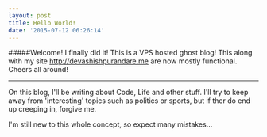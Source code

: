 ```yaml
---
layout: post
title: Hello World!
date: '2015-07-12 06:26:14'
---
```


#####Welcome!
I finally did it! This is a VPS hosted ghost blog!
This along with my site http://devashishpurandare.me are now mostly functional. Cheers all around!

___
On this blog, I'll be writing about Code, Life and other stuff. I'll try to keep away from 'interesting' topics such as politics or sports, but if ther do end up creeping in, forgive me.

I'm still new to this whole concept, so expect many mistakes...